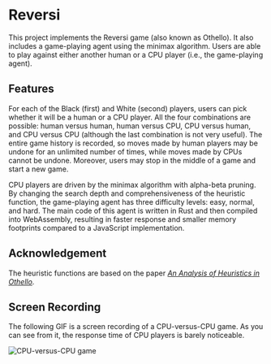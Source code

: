 # Reversi

This project implements the Reversi game (also known as Othello). It also includes a game-playing agent using the minimax algorithm. Users are able to play against either another human or a CPU player (i.e., the game-playing agent).

## Features

For each of the Black (first) and White (second) players, users can pick whether it will be a human or a CPU player. All the four combinations are possible: human versus human, human versus CPU, CPU versus human, and CPU versus CPU (although the last combination is not very useful). The entire game history is recorded, so moves made by human players may be undone for an unlimited number of times, while moves made by CPUs cannot be undone. Moreover, users may stop in the middle of a game and start a new game.

CPU players are driven by the minimax algorithm with alpha-beta pruning. By changing the search depth and comprehensiveness of the heuristic function, the game-playing agent has three difficulty levels: easy, normal, and hard. The main code of this agent is written in Rust and then compiled into WebAssembly, resulting in faster response and smaller memory footprints compared to a JavaScript implementation.

## Acknowledgement

The heuristic functions are based on the paper *[An Analysis of Heuristics in Othello](https://courses.cs.washington.edu/courses/cse573/04au/Project/mini1/RUSSIA/Final_Paper.pdf)*.

## Screen Recording

The following GIF is a screen recording of a CPU-versus-CPU game. As you can see from it, the response time of CPU players is barely noticeable.

![CPU-versus-CPU game](images/cpu-vs-cpu.gif)
